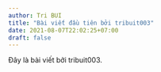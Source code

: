 ```yaml
---
author: Tri BUI
title: "Bài viết đầu tiên bởi tribuit003"
date: 2021-08-07T22:02:25+07:00
draft: false
---
```


Đây là bài viết bởi tribuit003.
